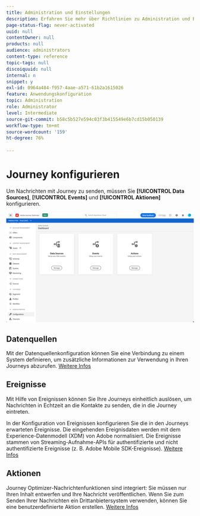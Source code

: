 ```yaml
---
title: Administration und Einstellungen
description: Erfahren Sie mehr über Richtlinien zu Administration und Einstellungen
page-status-flag: never-activated
uuid: null
contentOwner: null
products: null
audience: administrators
content-type: reference
topic-tags: null
discoiquuid: null
internal: n
snippet: y
exl-id: 0964a484-f957-4aae-a571-61b2a1615026
feature: Anwendungskonfiguration
topic: Administration
role: Administrator
level: Intermediate
source-git-commit: b58c5b527e594c03f3b415549e6b7cd15b050139
workflow-type: tm+mt
source-wordcount: '159'
ht-degree: 76%

---
```


# Journey konfigurieren

Um Nachrichten mit Journey zu senden, müssen Sie **[!UICONTROL Data Sources]**, **[!UICONTROL Events]** und **[!UICONTROL Aktionen]** konfigurieren.

![](../assets/admin-menu.png)

## Datenquellen

Mit der Datenquellenkonfiguration können Sie eine Verbindung zu einem System definieren, um zusätzliche Informationen zur Verwendung in Ihren Journeys abzurufen. [Weitere Infos](../../using/datasource/about-data-sources.md)

## Ereignisse

Mit Hilfe von Ereignissen können Sie Ihre Journeys einheitlich auslösen, um Nachrichten in Echtzeit an die Kontakte zu senden, die in die Journey eintreten.

In der Konfiguration von Ereignissen konfigurieren Sie die in den Journeys erwarteten Ereignisse. Die eingehenden Ereignisdaten werden mit dem Experience-Datenmodell (XDM) von Adobe normalisiert. Die Ereignisse stammen von Streaming-Aufnahme-APIs für authentifizierte und nicht authentifizierte Ereignisse (z. B. Adobe Mobile SDK-Ereignisse). [Weitere Infos](../../using/event/about-events.md)

## Aktionen

Journey Optimizer-Nachrichtenfunktionen sind integriert: Sie müssen nur Ihren Inhalt entwerfen und Ihre Nachricht veröffentlichen. Wenn Sie zum Senden Ihrer Nachrichten ein Drittanbietersystem verwenden, können Sie eine benutzerdefinierte Aktion erstellen. [Weitere Infos](../../using/action/action.md)
